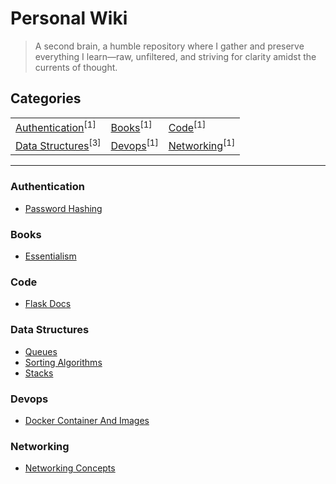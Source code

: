 <h1 align="left">Personal Wiki</h1>

> A second brain, a humble repository where I gather and preserve everything I learn—raw, unfiltered, and striving for clarity amidst the currents of thought.




## Categories
<table align="center">
<tbody>
<tr>
<td><a href="#authentication">Authentication</a><sup>[1]</sup></td>
<td><a href="#books">Books</a><sup>[1]</sup></td>
<td><a href="#code">Code</a><sup>[1]</sup></td>
</tr>
<tr>
<td><a href="#data-structures">Data Structures</a><sup>[3]</sup></td>
<td><a href="#devops">Devops</a><sup>[1]</sup></td>
<td><a href="#networking">Networking</a><sup>[1]</sup></td>
</tr>
</tbody>
</table>

---




### Authentication

<ul>
<li><a href="/authentication/password_hashing">Password Hashing</a></li>
</ul>




### Books

<ul>
<li><a href="/books/essentialism">Essentialism</a></li>
</ul>




### Code

<ul>
<li><a href="/code/flask_docs">Flask Docs</a></li>
</ul>




### Data Structures

<ul>
<li><a href="/data structures/queues">Queues</a></li>
<li><a href="/data structures/sorting_algorithms">Sorting Algorithms</a></li>
<li><a href="/data structures/stacks">Stacks</a></li>
</ul>




### Devops

<ul>
<li><a href="/devops/docker_container_and_images">Docker Container And Images</a></li>
</ul>




### Networking

<ul>
<li><a href="/networking/networking_concepts">Networking Concepts</a></li>
</ul>

